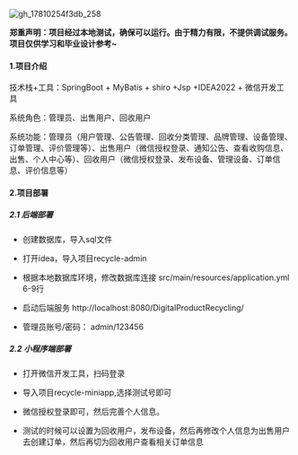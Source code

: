 ![gh_17810254f3db_258](https://github.com/user-attachments/assets/3519e456-8fa3-47d9-b432-b17777e8a47a)

**郑重声明：项目经过本地测试，确保可以运行。由于精力有限，不提供调试服务。项目仅供学习和毕业设计参考~**

#### 1.项目介绍

技术栈+工具：SpringBoot + MyBatis + shiro +Jsp +IDEA2022 + 微信开发工具

系统角色：管理员、出售用户、回收用户

系统功能：管理员（用户管理、公告管理、回收分类管理、品牌管理、设备管理、订单管理、评价管理等）、出售用户（微信授权登录、通知公告、查看收购信息、出售、个人中心等）、回收用户（微信授权登录、发布设备、管理设备、订单信息、评价信息等）

#### 2.项目部署

##### 2.1 后端部署

- 创建数据库，导入sql文件

- 打开idea，导入项目recycle-admin

- 根据本地数据库环境，修改数据库连接 src/main/resources/application.yml  6-9行

- 启动后端服务 http://localhost:8080/DigitalProductRecycling/ 

- 管理员账号/密码： admin/123456

##### 2.2 小程序端部署

- 打开微信开发工具，扫码登录

- 导入项目recycle-miniapp,选择测试号即可

- 微信授权登录即可，然后完善个人信息。 

- 测试的时候可以设置为回收用户，发布设备，然后再修改个人信息为出售用户去创建订单，然后再切为回收用户查看相关订单信息
